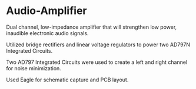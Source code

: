 # Audio-Amplifier
Dual channel, low-impedance amplifier that will strengthen low power, inaudible electronic audio signals.

Utilized bridge rectifiers and linear voltage regulators to power two AD797N Integrated Circuits.

Two AD797 Integrated Circuits were used to create a left and right channel for noise minimization.

Used Eagle for schematic capture and PCB layout.

